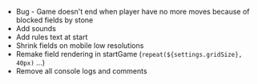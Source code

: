 - Bug - Game doesn't end when player have no more moves because of blocked fields by stone
- Add sounds
- Add rules text at start
- Shrink fields on mobile low resolutions
- Remake field rendering in startGame (`repeat(${settings.gridSize}, 40px)` ...)
- Remove all console logs and comments
